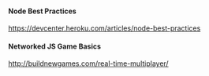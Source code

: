 #### Node Best Practices

https://devcenter.heroku.com/articles/node-best-practices

#### Networked JS Game Basics

http://buildnewgames.com/real-time-multiplayer/
